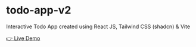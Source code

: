 # todo-app-v2

Interactive Todo App created using React JS, Tailwind CSS (shadcn) & Vite

[👉 Live Demo](#)
